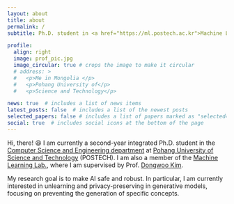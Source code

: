 ```yaml
---
layout: about
title: about
permalink: /
subtitle: Ph.D. student in <a href="https://ml.postech.ac.kr">Machine Learning Lab.</a> at <a href="https://www.postech.ac.kr">POSTECH</a>

profile:
  align: right
  image: prof_pic.jpg
  image_circular: true # crops the image to make it circular
  # address: >
  #   <p>Me in Mongolia </p>
  #   <p>Pohang University of</p>
  #   <p>Science and Technology</p>

news: true  # includes a list of news items
latest_posts: false  # includes a list of the newest posts
selected_papers: false # includes a list of papers marked as "selected={true}"
social: true  # includes social icons at the bottom of the page
---
```


Hi, there! :laughing: I am currently a second-year integrated Ph.D. student in the [Computer Science and Engineering department](https://cse.postech.ac.kr) at [Pohang University of Science and Technology](https://www.postech.ac.kr) (POSTECH). I am also a member of the [Machine Learning Lab.](https://ml.postech.ac.kr), where I am supervised by Prof. [Dongwoo Kim](http://dongwookim-ml.github.io). 

My research goal is to make AI safe and robust. In particular, I am currently interested in unlearning and privacy-preserving in generative models, focusing on preventing the generation of specific concepts.

<!-- Write your biography here. Tell the world about yourself. Link to your favorite [subreddit](http://reddit.com). You can put a picture in, too. The code is already in, just name your picture `prof_pic.jpg` and put it in the `img/` folder.

Put your address / P.O. box / other info right below your picture. You can also disable any of these elements by editing `profile` property of the YAML header of your `_pages/about.md`. Edit `_bibliography/papers.bib` and Jekyll will render your [publications page](/al-folio/publications/) automatically.

Link to your social media connections, too. This theme is set up to use [Font Awesome icons](http://fortawesome.github.io/Font-Awesome/) and [Academicons](https://jpswalsh.github.io/academicons/), like the ones below. Add your Facebook, Twitter, LinkedIn, Google Scholar, or just disable all of them. -->
